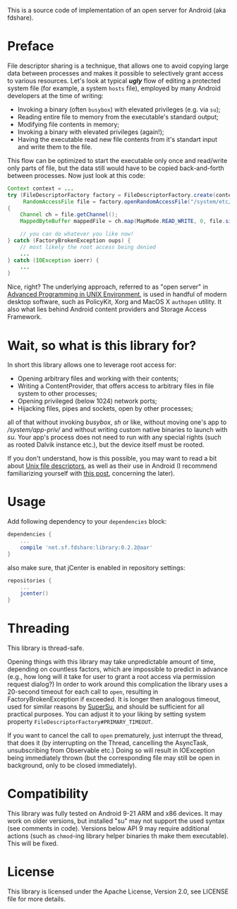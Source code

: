 This is a source code of implementation of an open server for Android (aka fdshare).

Preface
========

File descriptor sharing is a technique, that allows one to avoid copying large data between processes
and makes it possible to selectively grant access to various resources. Let's look at typical ***ugly*** flow of
editing a protected system file (for example, a system `hosts` file), employed by many Android
developers at the time of writing:

* Invoking a binary (often `busybox`) with elevated privileges (e.g. via `su`);
* Reading entire file to memory from the executable's standard output;
* Modifying file contents in memory;
* Invoking a binary with elevated privileges (again!);
* Having the executable read new file contents from it's standart input and write them to the file.

This flow can be optimized to start the executable only once and read/write only parts of file, but
the data still would have to be copied back-and-forth between processes. Now just look at this code:

```java
Context context = ...
try (FileDescriptorFactory factory = FileDescriptorFactory.create(context);
     RandomAccessFile file = factory.openRandomAccessFile("/system/etc/hosts"))
{
    Channel ch = file.getChannel();
    MappedByteBuffer mappedFile = ch.map(MapMode.READ_WRITE, 0, file.size);

    // you can do whatever you like now!
} catch (FactoryBrokenException oups) {
    // most likely the root access being denied
    ...
} catch (IOException ioerr) {
    ...
}
```

Nice, right? The underlying approach, referred to as "open server" in [Advanced Programming in UNIX Environment][1],
is used in handful of modern desktop software, such as PolicyKit, Xorg and MacOS X `authopen` utility. It also
what lies behind Android content providers and Storage Access Framework.

Wait, so what is this library for?
===================================

In short this library allows one to leverage root access for:

* Opening arbitrary files and working with their contents;
* Writing a ContentProvider, that offers access to arbitrary files in file system to other processes;
* Opening privileged (below 1024) network ports;
* Hijacking files, pipes and sockets, open by other processes;

all of that without invoking *busybox*, *sh* or like, without moving one's app to */system/app-priv/* and
without writing custom native binaries to launch with *su*. Your app's process does not need to run with
any special rights (such as rooted Dalvik instance etc.), but the device itself must be rooted.

If you don't understand, how is this possible, you may want to read a bit about [Unix file descriptors](https://en.wikipedia.org/wiki/File_descriptor),
as well as their use in Android (I recommend familiarizing yourself with [this post][2], concerning the later).

Usage
======

Add following dependency to your `dependencies` block:

```groovy
dependencies {
    ...
    compile 'net.sf.fdshare:library:0.2.2@aar'
}
```

also make sure, that jCenter is enabled in repository settings:

```groovy
repositories {
    ...
    jcenter()
}
```

Threading
==========
This library is thread-safe.

Opening things with this library may take unpredictable amount of time, depending on countless factors, which are
impossible to predict in advance (e.g., how long will it take for user to grant a root access via permission
request dialog?) In order to work around this complication the library uses a 20-second timeout for each call
to `open`, resulting in FactoryBrokenException if exceeded. It is longer then analogous timeout, used
for similar reasons by [SuperSu][3], and should be sufficient for all practical purposes. You can adjust it to
your liking by setting system property `FileDescriptorFactory#PRIMARY_TIMEOUT`.

If you want to cancel the call to `open` prematurely, just interrupt the thread, that does it
(by interrupting on the Thread,  cancelling the AsyncTask, unsubscribing from Observable etc.)
Doing so will result in IOException being immediately thrown (but the corresponding file may still be open
in background, only to be closed immediately).

Compatibility
==============

This library was fully tested on Android 9-21 ARM and x86 devices. It may work on older
versions, but installed "su" may not support the used syntax (see comments in code).
Versions below API 9 may require additional actions (such as `chmod`-ing library helper binaries
th make them executable). This will be fixed.

License
=========

This library is licensed under the Apache License, Version 2.0, see LICENSE file for more details.

[1]: http://www.apuebook.com
[2]: https://stackoverflow.com/a/30283769/1643723
[3]: http://forum.xda-developers.com/apps/supersu

